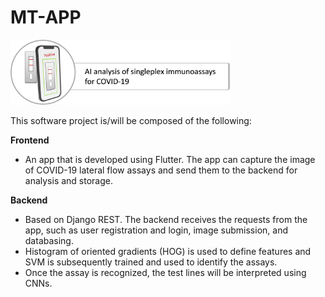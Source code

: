 # MT-APP

<img src="./mt-app-pic.png" width=70% height=70%>

This software project is/will be composed of the following:

__Frontend__
- An app that is developed using Flutter. The app can capture the image of COVID-19 lateral flow assays and send them to the backend for analysis and storage.

__Backend__
- Based on Django REST. The backend receives the requests from the app, such as user registration and login, image submission, and databasing.
- Histogram of oriented gradients (HOG) is used to define features and  SVM is subsequently  trained and used to identify the assays.
- Once the assay is recognized, the test lines will be interpreted using CNNs.
